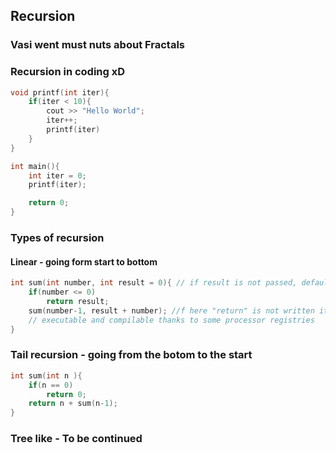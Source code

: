 ## Recursion

### Vasi went must nuts about Fractals

### Recursion in coding xD

```c++
void printf(int iter){
    if(iter < 10){
        cout >> "Hello World";
        iter++;
        printf(iter)
    }
}

int main(){
    int iter = 0;
    printf(iter);

    return 0;
}
```

### Types of recursion

#### Linear - going form start to bottom
```c++
int sum(int number, int result = 0){ // if result is not passed, default is 0 !!
    if(number <= 0)
        return result;
    sum(number-1, result + number); //f here "return" is not written it will be
    // executable and compilable thanks to some processor registries
}
```

### Tail recursion - going from the botom to the start
```c++
int sum(int n ){
    if(n == 0)
        return 0;
    return n + sum(n-1);
}
```

### Tree like - To be continued
